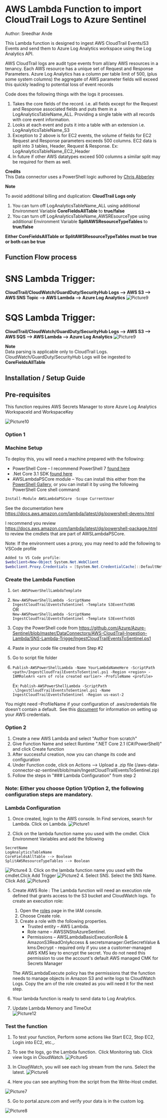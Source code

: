 # AWS Lambda Function to import CloudTrail Logs to Azure Sentinel
Author: Sreedhar Ande

This Lambda function is designed to ingest AWS CloudTrail Events/S3 Events and send them to Azure Log Analytics workspace using the Log Analytics API.

AWS CloudTrail logs are audit type events from all/any AWS resources in a tenancy. Each AWS resource has a unique set of Request and Response Parameters. Azure Log Analytics has a column per table limit of 500, (plus some system columns) the aggregate of AWS parameter fields will exceed this quickly leading to potential loss of event records

Code does the following things with the logs it processes. 
1.	Takes the core fields of the record. i.e. all fields except for the Request and Response associated fields and puts them in a LogAnalyticsTableName_ALL. Providing a single table with all records with core event information.	
2.	Looks at each event and puts it into a table with an extension <AWSREsourceType> i.e. LogAnalyticsTableName_S3 
3.	Exception to 2 above is for EC2 events, the volume of fields for EC2 Request and Response parameters exceeds 500 columns. EC2 data is split into 3 tables, Header, Request & Response. 
	Ex: LogAnalyticsTableName_EC2_Header
4.	In future if other AWS datatypes exceed 500 columns a similar split may be required for them as well. 

**Credits**  
This Data connector uses a PowerShell logic authored by [Chris Abberley](https://github.com/cabberley)

**Note**  

To avoid additional billing and duplication: **CloudTrail Logs only**
1. You can turn off LogAnalyticsTableName_ALL using additional Environment Variable **CoreFieldsAllTable** to **true/false**
2. You can turn off LogAnalyticsTableName_AWSREsourceType using additional Environment Variable **SplitAWSResourceTypeTables** to **true/false**

**Either CoreFieldsAllTable or SplitAWSResourceTypeTables must be true or both can be true**


## **Function Flow process**
# **SNS Lambda Trigger:**
**CloudTrail/CloudWatch/GuardDuty/SecurityHub Logs --> AWS S3 --> AWS SNS Topic --> AWS Lambda --> Azure Log Analytics**
![Picture9](./Graphics/Picture9.png)

# **SQS Lambda Trigger:**
**CloudTrail/CloudWatch/GuardDuty/SecurityHub Logs --> AWS S3 --> AWS SQS --> AWS Lambda --> Azure Log Analytics**
![Picture9](./Graphics/Picture11.png)


**Note**  
Data parsing is applicable only to CloudTrail Logs. CloudWatch/GuardDuty/SecurityHub Logs will be ingested to **CoreFieldsAllTable**

## Installation / Setup Guide

## **Pre-requisites**

This function requires AWS Secrets Manager to store Azure Log Analytics WorkspaceId and WorkspaceKey

![Picture10](./Graphics/Picture10.png)
### **Option 1**

### Machine Setup
To deploy this, you will need a machine prepared with the following:
 - PowerShell Core – I recommend PowerShell 7 [found here](https://github.com/PowerShell/PowerShell/releases)
 - .Net Core 3.1 SDK [found here](https://dotnet.microsoft.com/download) 
 - AWSLambdaPSCore module – You can install this either from the [PowerShell Gallery](https://www.powershellgallery.com/packages?q=AWSLambdaPSCore), or you can install it by using the following PowerShell Core shell command:  
```powershell
Install-Module AWSLambdaPSCore -Scope CurrentUser
```
See the documentation here https://docs.aws.amazon.com/lambda/latest/dg/powershell-devenv.html 

I recommend you review https://docs.aws.amazon.com/lambda/latest/dg/powershell-package.html to review the cmdlets that are part of AWSLambdaPSCore.

Note: If the environment uses a proxy, you may need to add the following to VSCode profile
```powershell
Added to VS Code profile:
$webclient=New-Object System.Net.WebClient
$webclient.Proxy.Credentials = [System.Net.CredentialCache]::DefaultNetworkCredentials
```

### Create the Lambda Function
1.	```Get-AWSPowerShellLambdaTemplate```
2.	```New-AWSPowerShellLambda -ScriptName IngestCloudTrailEventsToSentinel -Template S3EventToSNS```  
	OR  
	```New-AWSPowerShellLambda -ScriptName IngestCloudTrailEventsToSentinel -Template S3EventToSQS```  
3.	Copy the PowerShell code from https://github.com/Azure/Azure-Sentinel/blob/master/DataConnectors/AWS-CloudTrail-Ingestion-Lambda/SNS-Lambda-Trigge/IngestCloudTrailEventsToSentinel.ps1  

5.	Paste in your code file created from Step #2  
6.	Go to script file folder  
7.	```Publish-AWSPowerShellLambda -Name YourLambdaNameHere -ScriptPath <path>/IngestCloudTrailEventsToSentinel.ps1 -Region <region> -IAMRoleArn <arn of role created earlier> -ProfileName <profile>```  
	
	Ex: ```Publish-AWSPowerShellLambda -ScriptPath .\IngestCloudTrailEventsToSentinel.ps1 -Name  IngestCloudTrailEventsToSentinel -Region us-east-2```

You might need –ProfileName if your configuration of .aws/credentials file doesn't contain a default.  See this [document](https://docs.aws.amazon.com/sdk-for-java/v1/developer-guide/setup-credentials.html) for information on setting up your AWS credentials.
 

### **Option 2**
1.	Create a new AWS Lambda and select "Author from scratch"
2.	Give Function Name and select Runtime ".NET Core 2.1 (C#/PowerShell)" and click Create function
3.	After successful creation, now you can change its code and configuration 
4.	Under Function code, click on Actions --> Upload a .zip file (/aws-data-connector-az-sentinel/blob/main/IngestCloudTrailEventsToSentinel.zip)
5.	Follow the steps in "### Lambda Configuration" from step 2

### **Note: Either you choose Option 1/Option 2, the following configuration steps are mandatory.**

### **Lambda Configuration**
1. Once created, login to the AWS console. In Find services, search for Lambda. Click on Lambda.
![Picture1](./Graphics/Picture1.png)

2. Click on the lambda function name you used with the cmdlet. Click Environment Variables and add the following
```
SecretName
LogAnalyticsTableName
CoreFieldsAllTable --> Boolean
SplitAWSResourceTypeTables --> Boolean
```
![Picture4](./Graphics/Picture4.png)
3. Click on the lambda function name you used with the cmdlet.Click Add Trigger 
![Picture2](./Graphics/Picture2.png)
4. Select SNS. Select the SNS Name. Click Add. 
![Picture3](./Graphics/Picture3.png)

5. Create AWS Role : The Lambda function will need an execution role defined that grants access to the S3 bucket and CloudWatch logs.  To create an execution role: 
	
	1. Open the [roles](https://console.aws.amazon.com/iam/home#/roles) page in the IAM console. 
	2. Choose Create role. 
	3. Create a role with the following properties. 
		 - Trusted entity – AWS Lambda. 		 
		 - Role name – AWSSNStoAzureSentinel. 
		 - Permissions – AWSLambdaBasicExecutionRole &  AmazonS3ReadOnlyAccess & secretsmanager:GetSecretValue & kms:Decrypt - required only if you use a customer-managed AWS KMS key to encrypt the secret. You do not need this permission to use the account's default AWS managed CMK for Secrets Manager

	The AWSLambdaExecute policy has the permissions that the function needs to manage objects in Amazon S3 and write logs to CloudWatch Logs. Copy the arn of the role created as you will need it for the next step. 

6. Your lambda function is ready to send data to Log Analytics.  
7. Update Lambda Memory and TimeOut  
![Picture12](./Graphics/Picture12.png)  

### **Test the function**
1. To test your function, Perform some actions like Start EC2, Stop EC2, Login into EC2, etc.,. 
2. To see the logs, go the Lambda function.  Click Monitoring tab. Click view logs in CloudWatch. 
![Pciture5](./Graphics/Picture5.png)
3. In CloudWatch, you will see each log stream from the runs. Select the latest.
![Picture6](./Graphics/Picture6.png)

4. Here you can see anything from the script from the Write-Host cmdlet. 

![Picture7](./Graphics/Picture7.png)

5. Go to portal.azure.com and verify your data is in the custom log. 

![Picture8](./Graphics/Picture8.png)

